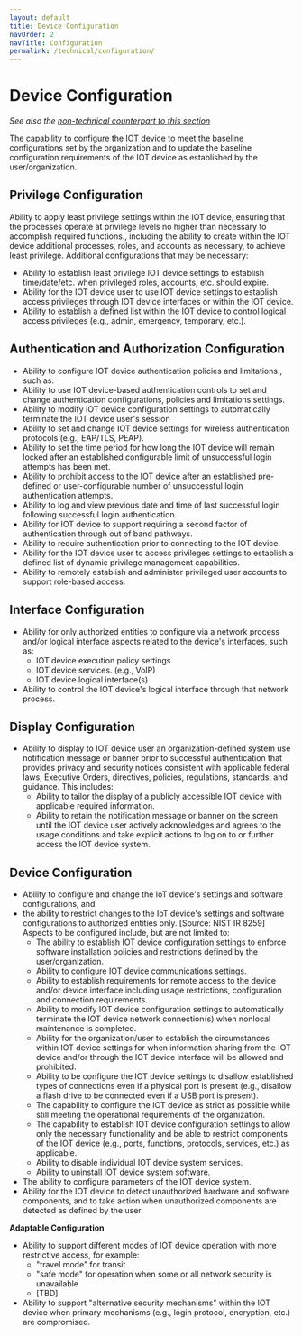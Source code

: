 ```yaml
---
layout: default
title: Device Configuration
navOrder: 2
navTitle: Configuration
permalink: /technical/configuration/
---
```


# Device Configuration

_See also the [non-technical counterpart to this section](../_8259-Control/configuration.md)_

The capability to configure the IOT device to meet the baseline configurations set by the organization and to update the baseline configuration requirements of the IOT device as established by the user/organization.

## Privilege Configuration

Ability to apply least privilege settings within the IOT device, ensuring that the processes operate at privilege levels no higher than necessary to accomplish required functions., including the ability to create within the IOT device additional processes, roles, and accounts as necessary, to achieve least privilege. Additional configurations that may be necessary:
  - Ability to establish least privilege IOT device settings to establish time/date/etc. when privileged roles, accounts, etc. should expire. 
  - Ability for the IOT device user to use IOT device settings to establish access privileges through IOT device interfaces or within the IOT device.
  - Ability to establish a defined list within the IOT device to control logical access privileges (e.g., admin, emergency, temporary, etc.).

## Authentication and Authorization Configuration

- Ability to configure IOT device authentication policies and limitations., such as:
- Ability to use IOT device-based authentication controls to set and change authentication configurations, policies and limitations settings.
- Ability to modify IOT device configuration settings to automatically terminate the IOT device user&#39;s session
- Ability to set and change IOT device settings for wireless authentication protocols (e.g., EAP/TLS, PEAP).
- Ability to set the time period for how long the IOT device will remain locked after an established configurable limit of unsuccessful login attempts has been met.
- Ability to prohibit access to the IOT device after an established pre-defined or user-configurable number of unsuccessful login authentication attempts.
- Ability to log and view previous date and time of last successful login following successful login authentication.
- Ability for IOT device to support requiring a second factor of authentication through out of band pathways.
- Ability to require authentication prior to connecting to the IOT device.
- Ability for the IOT device user to access privileges settings to establish a defined list of dynamic privilege management capabilities.
- Ability to remotely establish and administer privileged user accounts to support role-based access.

## Interface Configuration

- Ability for only authorized entities to configure via a network process and/or logical interface aspects related to the device&#39;s interfaces, such as:
  - IOT device execution policy settings
  - IOT device services. (e.g., VoIP)
  - IOT device logical interface(s)
- Ability to control the IOT device&#39;s logical interface through that network process.

## Display Configuration

- Ability to display to IOT device user an organization-defined system use notification message or banner prior to successful authentication that provides privacy and security notices consistent with applicable federal laws, Executive Orders, directives, policies, regulations, standards, and guidance. This includes:
  - Ability to tailor the display of a publicly accessible IOT device with applicable required information.
  - Ability to retain the notification message or banner on the screen until the IOT device user actively acknowledges and agrees to the usage conditions and take explicit actions to log on to or further access the IOT device system.

## Device Configuration

- Ability to configure and change the IoT device&#39;s settings and software configurations, and
- the ability to restrict changes to the IoT device&#39;s settings and software configurations to authorized entities only. [Source: NIST IR 8259] Aspects to be configured include, but are not limited to:
  - The ability to establish IOT device configuration settings to enforce software installation policies and restrictions defined by the user/organization.
  - Ability to configure IOT device communications settings.
  - Ability to establish requirements for remote access to the device and/or device interface including usage restrictions, configuration and connection requirements.
  - Ability to modify IOT device configuration settings to automatically terminate the IOT device network connection(s) when nonlocal maintenance is completed.
  - Ability for the organization/user to establish the circumstances within IOT device settings for when information sharing from the IOT device and/or through the IOT device interface will be allowed and prohibited.
  - Ability to be configure the IOT device settings to disallow established types of connections even if a physical port is present (e.g., disallow a flash drive to be connected even if a USB port is present).
  - The capability to configure the IOT device as strict as possible while still meeting the operational requirements of the organization.
  - The capability to establish IOT device configuration settings to allow only the necessary functionality and be able to restrict components of the IOT device (e.g., ports, functions, protocols, services, etc.) as applicable.
  - Ability to disable individual IOT device system services.
  - Ability to uninstall IOT device system software.
- The ability to configure parameters of the IOT device system.
- Ability for the IOT device to detect unauthorized hardware and software components, and to take action when unauthorized components are detected as defined by the user.

**Adaptable Configuration**

- Ability to support different modes of IOT device operation with more restrictive access, for example:
  - "travel mode" for transit
  - "safe mode" for operation when some or all network security is unavailable
  - [TBD]
- Ability to support "alternative security mechanisms" within the IOT device when primary mechanisms (e.g., login protocol, encryption, etc.) are compromised.

